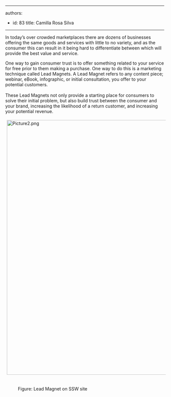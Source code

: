 

---
authors:
  - id: 83
    title: Camilla Rosa Silva
---




<span class='intro'> In today’s over crowded marketplaces there are dozens of businesses offering the same goods and services with little to no variety, and as the consumer this can result in it being hard to differentiate between which will provide the best value and service.<br> </span>

<p>​One way to gain consumer trust is to offer something related to your service for free prior to them making a purchase. One way to do this is a marketing technique called Lead Magnets. A Lead Magnet refers to any content piece; webinar, eBook, infographic, or initial consultation, you offer to your potential customers.<br>&#160;<br>These Lead Magnets not only provide a starting place for consumers to solve their initial problem, but also build trust between the consumer and your brand, increasing the likelihood of a return customer, and increasing your potential revenue.<br></p><p><img src="/SiteAssets/do-you-use-lead-magnets-as-part-of-your-marketing-strategy/Picture2.png" alt="Picture2.png" style="margin&#58;5px;width&#58;808px;" />&#160;</p><dd class="ssw15-rteElement-FigureNormal">​Figure&#58; Lead Magnet on SSW site​<br></dd><p><br></p>



